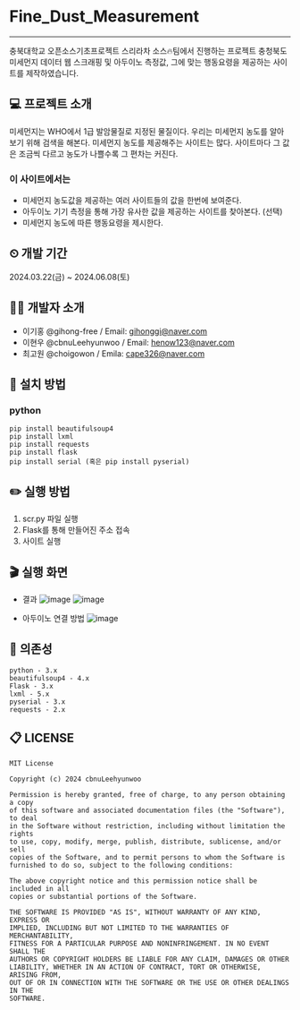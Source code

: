 # Fine_Dust_Measurement
---
충북대학교 오픈소스기초프로젝트 스리라차 소스🔥팀에서 진행하는 프로젝트
충청북도 미세먼지 데이터 웹 스크래핑 및 아두이노 측정값, 그에 맞는 행동요령을 제공하는 사이트를 제작하였습니다.


## 💻 프로젝트 소개
미세먼지는 WHO에서 1급 발암물질로 지정된 물질이다. 우리는 미세먼지 농도를 알아보기 위해 검색을 해본다. 미세먼지 농도를 제공해주는 사이트는 많다. 사이트마다 그 값은 조금씩 다르고 농도가 나쁠수록 그 편차는 커진다.
### 이 사이트에서는
- 미세먼지 농도값을 제공하는 여러 사이트들의 값을 한번에 보여준다.
- 아두이노 기기 측정을 통해 가장 유사한 값을 제공하는 사이트를 찾아본다. (선택)
- 미세먼지 농도에 따른 행동요령을 제시한다.


## ⏲ 개발 기간
2024.03.22(금) ~ 2024.06.08(토)


## 🧑‍💻 개발자 소개 
- 이기홍 @gihong-free / Email: gihonggi@naver.com
- 이현우 @cbnuLeehyunwoo / Email: henow123@naver.com
- 최고원 @choigowon / Emila: cape326@naver.com


## 💾 설치 방법
  ### python
  ```
  pip install beautifulsoup4
  pip install lxml
  pip install requests
  pip install flask
  pip install serial (혹은 pip install pyserial)
  ```


## ✏️ 실행 방법
1. scr.py 파일 실행
2. Flask를 통해 만들어진 주소 접속
3. 사이트 실행

## 🎬 실행 화면
- 결과
![image](https://github.com/cbnuLeehyunwoo/Fine_Dust_Measurment/assets/154347680/1eec51f7-e03c-456d-b2a7-235410e1744c)
![image](https://github.com/cbnuLeehyunwoo/Fine_Dust_Measurment/assets/154347680/1e3bce3d-e1cc-43eb-a856-84a36fd558d4)

- 아두이노 연결 방법
![image](https://github.com/cbnuLeehyunwoo/Fine_Dust_Measurment/assets/154347680/967e899c-7488-4000-aaba-5d01fa3c16ce)



## 📁 의존성
```
python - 3.x
beautifulsoup4 - 4.x
Flask - 3.x
lxml - 5.x
pyserial - 3.x
requests - 2.x
```


## 📋 LICENSE
```
MIT License

Copyright (c) 2024 cbnuLeehyunwoo

Permission is hereby granted, free of charge, to any person obtaining a copy
of this software and associated documentation files (the "Software"), to deal
in the Software without restriction, including without limitation the rights
to use, copy, modify, merge, publish, distribute, sublicense, and/or sell
copies of the Software, and to permit persons to whom the Software is
furnished to do so, subject to the following conditions:

The above copyright notice and this permission notice shall be included in all
copies or substantial portions of the Software.

THE SOFTWARE IS PROVIDED "AS IS", WITHOUT WARRANTY OF ANY KIND, EXPRESS OR
IMPLIED, INCLUDING BUT NOT LIMITED TO THE WARRANTIES OF MERCHANTABILITY,
FITNESS FOR A PARTICULAR PURPOSE AND NONINFRINGEMENT. IN NO EVENT SHALL THE
AUTHORS OR COPYRIGHT HOLDERS BE LIABLE FOR ANY CLAIM, DAMAGES OR OTHER
LIABILITY, WHETHER IN AN ACTION OF CONTRACT, TORT OR OTHERWISE, ARISING FROM,
OUT OF OR IN CONNECTION WITH THE SOFTWARE OR THE USE OR OTHER DEALINGS IN THE
SOFTWARE.
```
